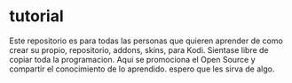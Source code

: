 # tutorial
Este repositorio es para todas las personas que quieren aprender de como crear su propio, repositorio, addons, skins, para Kodi. Sientase libre de copiar toda la programacion. Aqui se promociona el Open Source y compartir el conocimiento de lo aprendido. espero que les sirva de algo. 
